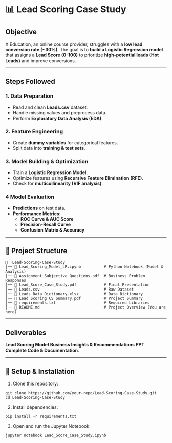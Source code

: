 
# 📊 Lead Scoring Case Study  

## Objective  
X Education, an online course provider, struggles with a **low lead conversion rate (~30%)**. The goal is to **build a Logistic Regression model** that assigns a **Lead Score (0-100)** to prioritize **high-potential leads (Hot Leads)** and improve conversions.  

---

## Steps Followed  

### 1. **Data Preparation**  
- Read and clean **Leads.csv** dataset.  
- Handle missing values and preprocess data.  
- Perform **Exploratory Data Analysis (EDA)**.  

### 2. **Feature Engineering**  
- Create **dummy variables** for categorical features.  
- Split data into **training & test sets**.  

### 3. **Model Building & Optimization**  
- Train a **Logistic Regression Model**.  
- Optimize features using **Recursive Feature Elimination (RFE)**.  
- Check for **multicollinearity (VIF analysis)**.  

### 4 **Model Evaluation**  
- **Predictions** on test data.  
- **Performance Metrics:**  
  - **ROC Curve & AUC Score**  
  - **Precision-Recall Curve**  
  - **Confusion Matrix & Accuracy**  

---

## 📂 Project Structure  
```
📁  Lead-Scoring-Case-Study
│── 📜 Lead_Scoring_Model_LR.ipynb          # Python Notebook (Model & Analysis)
│── 📜 Assignment Subjective Questions.pdf  # Business Problem Responses
│── 📜 Lead_Score_Case_Study.pdf            # Final Presentation
│── 📜 Leads.csv                            # Raw Dataset
│── 📜 Leads_Data_Dictionary.xlsx           # Data Dictionary
│── 📜 Lead Scoring CS Summary.pdf          # Project Summary
│── 📜 requirements.txt                     # Required Libraries
│── 📜 README.md                            # Project Overview (You are here)
```

---

## Deliverables  
**Lead Scoring Model** 
**Business Insights & Recommendations PPT**.  
**Complete Code & Documentation**.  

---

## 🔧 Setup & Installation  
1. Clone this repository:  
```
git clone https://github.com/your-repo/Lead-Scoring-Case-Study.git
cd Lead-Scoring-Case-Study
```
2. Install dependencies:
```
pip install -r requirements.txt
```
3. Open and run the Jupyter Notebook:
```
jupyter notebook Lead_Score_Case_Study.ipynb
```
